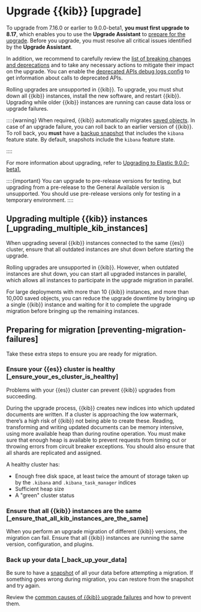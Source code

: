 # Upgrade {{kib}} [upgrade]

To upgrade from 7.16.0 or earlier to 9.0.0-beta1, **you must first upgrade to 8.17**, which enables you to use the **Upgrade Assistant** to [prepare for the upgrade](../../../deploy-manage/upgrade/deployment-or-cluster.md#prepare-to-upgrade). Before you upgrade, you must resolve all critical issues identified by the **Upgrade Assistant**.

In addition, we recommend to carefully review the [list of breaking changes and deprecations](kibana://docs/release-notes/breaking-changes/kibana.md) and to take any necessary actions to mitigate their impact on the upgrade. You can enable the [deprecated APIs debug logs config](kibana://docs/reference/configuration-reference/logging-settings.md#enable-http-debug-logs) to get information about calls to deprecated APIs.

Rolling upgrades are unsupported in {{kib}}. To upgrade, you must shut down all {{kib}} instances, install the new software, and restart {{kib}}. Upgrading while older {{kib}} instances are running can cause data loss or upgrade failures.

::::{warning}
When required, {{kib}} automatically migrates [saved objects](../../../deploy-manage/upgrade/internal-upgrade-processes/saved-object-migrations.md). In case of an upgrade failure, you can roll back to an earlier version of {{kib}}. To roll back, you **must** have a [backup snapshot](../../../deploy-manage/tools/snapshot-and-restore.md) that includes the `kibana` feature state. By default, snapshots include the `kibana` feature state.

::::


For more information about upgrading, refer to [Upgrading to Elastic 9.0.0-beta1.](../../../deploy-manage/upgrade/deployment-or-cluster.md)

::::{important}
You can upgrade to pre-release versions for testing, but upgrading from a pre-release to the General Available version is unsupported. You should use pre-release versions only for testing in a temporary environment.
::::



## Upgrading multiple {{kib}} instances [_upgrading_multiple_kib_instances]

When upgrading several {{kib}} instances connected to the same {{es}} cluster, ensure that all outdated instances are shut down before starting the upgrade.

Rolling upgrades are unsupported in {{kib}}. However, when outdated instances are shut down, you can start all upgraded instances in parallel, which allows all instances to participate in the upgrade migration in parallel.

For large deployments with more than 10 {{kib}} instances, and more than 10,000 saved objects, you can reduce the upgrade downtime by bringing up a single {{kib}} instance and waiting for it to complete the upgrade migration before bringing up the remaining instances.


## Preparing for migration [preventing-migration-failures]

Take these extra steps to ensure you are ready for migration.


### Ensure your {{es}} cluster is healthy [_ensure_your_es_cluster_is_healthy]

Problems with your {{es}} cluster can prevent {{kib}} upgrades from succeeding.

During the upgrade process, {{kib}} creates new indices into which updated documents are written. If a cluster is approaching the low watermark, there’s a high risk of {{kib}} not being able to create these. Reading, transforming and writing updated documents can be memory intensive, using more available heap than during routine operation. You must make sure that enough heap is available to prevent requests from timing out or throwing errors from circuit breaker exceptions. You should also ensure that all shards are replicated and assigned.

A healthy cluster has:

* Enough free disk space, at least twice the amount of storage taken up by the `.kibana` and `.kibana_task_manager` indices
* Sufficient heap size
* A "green" cluster status


### Ensure that all {{kib}} instances are the same [_ensure_that_all_kib_instances_are_the_same]

When you perform an upgrade migration of different {{kib}} versions, the migration can fail. Ensure that all {{kib}} instances are running the same version, configuration, and plugins.


### Back up your data [_back_up_your_data]

Be sure to have a [snapshot](../../../deploy-manage/tools/snapshot-and-restore.md) of all your data before attempting a migration. If something goes wrong during migration, you can restore from the snapshot and try again.

Review the [common causes of {{kib}} upgrade failures](../../../troubleshoot/kibana/migration-failures.md) and how to prevent them.
